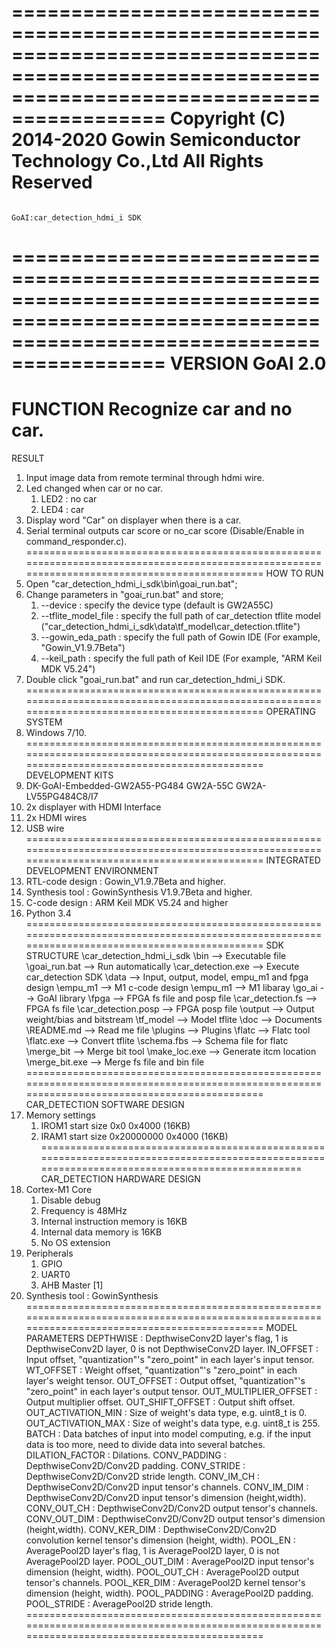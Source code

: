 ===============================================================================================================================================
                                       Copyright (C) 2014-2020 Gowin Semiconductor Technology Co.,Ltd
                                                           All Rights Reserved
===============================================================================================================================================
                                                       GoAI:car_detection_hdmi_i SDK
===============================================================================================================================================
VERSION
    GoAI 2.0
===============================================================================================================================================
FUNCTION
    Recognize car and no car.
===============================================================================================================================================
RESULT
1. Input image data from remote terminal through hdmi wire.
2. Led changed when car or no car.
   1) LED2 : no car
   2) LED4 : car
3. Display word "Car" on displayer when there is a car.
4. Serial terminal outputs car score or no_car score (Disable/Enable in command_responder.c).
===============================================================================================================================================
HOW TO RUN
1. Open "car_detection_hdmi_i_sdk\bin\goai_run.bat";
2. Change parameters in "goai_run.bat" and store;
    1) --device            : specify the device type (default is GW2A55C)
    2) --tflite_model_file : specify the full path of car_detection tflite model ("car_detection_hdmi_i_sdk\data\tf_model\car_detection.tflite")
    3) --gowin_eda_path    : specify the full path of Gowin IDE (For example, "Gowin_V1.9.7Beta")
    4) --keil_path         : specify the full path of Keil IDE (For example, "ARM Keil MDK V5.24")
3. Double click "goai_run.bat" and run car_detection_hdmi_i SDK.
===============================================================================================================================================
OPERATING SYSTEM
1. Windows 7/10.
===============================================================================================================================================
DEVELOPMENT KITS
1. DK-GoAI-Embedded-GW2A55-PG484
    GW2A-55C
    GW2A-LV55PG484C8/I7
2. 2x displayer with HDMI Interface
3. 2x HDMI wires
4. USB wire
===============================================================================================================================================
INTEGRATED DEVELOPMENT ENVIRONMENT
1. RTL-code design : Gowin_V1.9.7Beta and higher.
2. Synthesis tool  : GowinSynthesis V1.9.7Beta and higher.
3. C-code design   : ARM Keil MDK V5.24 and higher
4. Python 3.4
===============================================================================================================================================
SDK STRUCTURE
\car_detection_hdmi_i_sdk
    \bin                            --> Executable file
        \goai_run.bat               --> Run automatically
        \car_detection.exe          --> Execute car_detection SDK
    \data                           --> Input, output, model, empu_m1 and fpga design
        \empu_m1                    --> M1 c-code design
            \empu_m1                --> M1 libaray
            \go_ai                  --> GoAI library
        \fpga                       --> FPGA fs file and posp file
            \car_detection.fs       --> FPGA fs file
            \car_detection.posp     --> FPGA posp file
        \output                     --> Output weight/bias and bitstream
        \tf_model                   --> Model tflite
    \doc                            --> Documents
        \README.md                  --> Read me file
    \plugins                        --> Plugins
        \flatc                      --> Flatc tool
            \flatc.exe              --> Convert tflite
            \schema.fbs             --> Schema file for flatc
        \merge_bit                  --> Merge bit tool
            \make_loc.exe           --> Generate itcm location
            \merge_bit.exe          --> Merge fs file and bin file
===============================================================================================================================================
CAR_DETECTION SOFTWARE DESIGN
1. Memory settings
    1) IROM1
        start             size
        0x0               0x4000 (16KB)
    2) IRAM1
        start             size
        0x20000000        0x4000 (16KB)
===============================================================================================================================================
CAR_DETECTION HARDWARE DESIGN
1. Cortex-M1 Core
    1) Disable debug
    2) Frequency is 48MHz
    3) Internal instruction memory is 16KB
    4) Internal data memory is 16KB
    5) No OS extension
2. Peripherals
    1) GPIO
    2) UART0
    3) AHB Master [1]
3. Synthesis tool : GowinSynthesis
===============================================================================================================================================
MODEL PARAMETERS
    DEPTHWISE             : DepthwiseConv2D layer's flag, 1 is DepthwiseConv2D layer, 0 is not DepthwiseConv2D layer.
    IN_OFFSET             : Input offset, "quantization"'s "zero_point" in each layer's input tensor.
    WT_OFFSET             : Weight offset, "quantization"'s "zero_point" in each layer's weight tensor.
    OUT_OFFSET            : Output offset, "quantization"'s "zero_point" in each layer's output tensor.
    OUT_MULTIPLIER_OFFSET : Output multiplier offset.
    OUT_SHIFT_OFFSET      : Output shift offset.
    OUT_ACTIVATION_MIN    : Size of weight's data type, e.g. uint8_t is 0.
    OUT_ACTIVATION_MAX    : Size of weight's data type, e.g. uint8_t is 255.
    BATCH                 : Data batches of input into model computing, e.g. if the input data is too more, need to divide data into several batches.
    DILATION_FACTOR       : Dilations.
    CONV_PADDING          : DepthwiseConv2D/Conv2D padding.
    CONV_STRIDE           : DepthwiseConv2D/Conv2D stride length. 
    CONV_IM_CH            : DepthwiseConv2D/Conv2D input tensor's channels. 
    CONV_IM_DIM           : DepthwiseConv2D/Conv2D input tensor's dimension (height,width).
    CONV_OUT_CH           : DepthwiseConv2D/Conv2D output tensor's channels.
    CONV_OUT_DIM          : DepthwiseConv2D/Conv2D output tensor's dimension (height,width).
    CONV_KER_DIM          : DepthwiseConv2D/Conv2D convolution kernel tensor's dimension (height, width).
    POOL_EN               : AveragePool2D layer's flag, 1 is AveragePool2D layer, 0 is not AveragePool2D layer.
    POOL_OUT_DIM          : AveragePool2D input tensor's dimension (height, width).
    POOL_OUT_CH           : AveragePool2D output tensor's channels.
    POOL_KER_DIM          : AveragePool2D kernel tensor's dimension (height, width).
    POOL_PADDING          : AveragePool2D padding.
    POOL_STRIDE           : AveragePool2D stride length.
===============================================================================================================================================